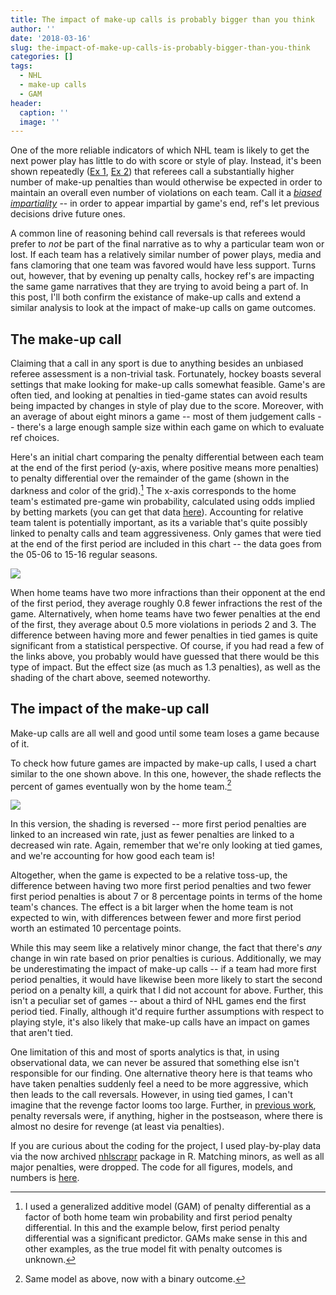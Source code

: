 ```yaml
---
title: The impact of make-up calls is probably bigger than you think
author: ''
date: '2018-03-16'
slug: the-impact-of-make-up-calls-is-probably-bigger-than-you-think
categories: []
tags:
  - NHL
  - make-up calls
  - GAM
header:
  caption: ''
  image: ''
---
```



One of the more reliable indicators of which NHL team is likely to get the next power play has little to do with score or style of play. Instead, it's been shown repeatedly ([Ex 1](https://fivethirtyeight.com/features/hockey-refs-are-out-to-get-you-if-they-already-got-the-other-guy/), [Ex 2](http://people.stat.sfu.ca/~tim/papers/penalty.pdf)) that referees call a substantially higher number of make-up penalties than would otherwise be expected in order to maintain an overall even number of violations on each team. Call it a [*biased impartiality*](https://creativematter.skidmore.edu/cgi/viewcontent.cgi?article=1004&context=math_fac_schol) -- in order to appear impartial by game's end, ref's let previous decisions drive future ones. 

A common line of reasoning behind call reversals is that referees would prefer to $not$ be part of the final narrative as to why a particular team won or lost. If each team has a relatively similar number of power plays, media and fans clamoring that one team was favored would have less support. Turns out, however, that by evening up penalty calls, hockey ref's are impacting the same game narratives that they are trying to avoid being a part of. In this post, I'll both confirm the existance of make-up calls and extend a similar analysis to look at the impact of make-up calls on game outcomes.

## The make-up call

Claiming that a call in any sport is due to anything besides an unbiased referee assessment is a non-trivial task. Fortunately, hockey boasts several settings that make looking for make-up calls somewhat feasible. Game's are often tied, and looking at penalties in tied-game states can avoid results being impacted by changes in style of play due to the score. Moreover, with an average of about eight minors a game -- most of them judgement calls --  there's a large enough sample size within each game on which to evaluate ref choices. 

Here's an initial chart comparing the penalty differential between each team at the end of the first period (y-axis, where positive means more penalties) to penalty differential over the remainder of the game (shown in the darkness and color of the grid).[^1] The x-axis corresponds to the home team's estimated pre-game win probability, calculated using odds implied by betting markets (you can get that data [here](https://github.com/bigfour/competitiveness/blob/master/data/bigfour_public.rda)). Accounting for relative team talent is potentially important, as its a variable that's quite possibly linked to penalty calls and team aggressiveness. Only games that were tied at the end of the first period are included in this chart -- the data goes from the 05-06 to 15-16 regular seasons.

![](/img/makeupF1.png)

When home teams have two more infractions than their opponent at the end of the first period, they average roughly 0.8 fewer infractions the rest of the game. Alternatively, when home teams have two fewer penalties at the end of the first, they average about 0.5 more violations in periods 2 and 3. The difference between having more and fewer penalties in tied games is quite significant from a statistical perspective. Of course, if you had read a few of the links above, you probably would have guessed that there would be this type of impact. But the effect size (as much as 1.3 penalties), as well as the shading of the chart above, seemed noteworthy.

## The impact of the make-up call

Make-up calls are all well and good until some team loses a game because of it. 

To check how future games are impacted by make-up calls, I used a chart similar to the one shown above. In this one, however, the shade reflects the percent of games eventually won by the home team.[^2]

![](/img/makeupF2.png)

In this version, the shading is reversed -- more first period penalties are linked to an increased win rate, just as fewer penalties are linked to a decreased win rate. Again, remember that we're only looking at tied games, and we're accounting for how good each team is!

Altogether, when the game is expected to be a relative toss-up, the difference between having two more first period penalties and two fewer first period penalties is about 7 or 8 percentage points in terms of the home team's chances. The effect is a bit larger when the home team is not expected to win, with differences between fewer and more first period worth an estimated 10 percentage points.

While this may seem like a relatively minor change, the fact that there's $any$ change in win rate based on prior penalties is curious. 
Additionally, we may be underestimating the impact of make-up calls -- if a team had more first period penalties, it would have likewise been more likely to start the second period on a penalty kill, a quirk that I did not account for above. Further, this isn't a peculiar set of games  -- about a third of NHL games end the first period tied. Finally, although it'd require further assumptions with respect to playing style, it's also likely that make-up calls have an impact on games that aren't tied. 

One limitation of this and most of sports analytics is that, in using observational data, we can never be assured that something else isn't responsible for our finding. One alternative theory here is that teams who have taken penalties suddenly feel a need to be more aggressive, which then leads to the call reversals. However, in using tied games, I can't imagine that the revenge factor looms too large. Further, in [previous work](https://creativematter.skidmore.edu/cgi/viewcontent.cgi?article=1004&context=math_fac_schol), penalty reversals were, if anything, higher in the postseason, where there is almost no desire for revenge (at least via penalties). 

If you are curious about the coding for the project, I used play-by-play data via the now archived [nhlscrapr](https://cran.r-project.org/web/packages/nhlscrapr/index.html) package in R. Matching minors, as well as all major penalties, were dropped. The code for all figures, models, and numbers is [here](https://github.com/statsbylopez/BlogPosts/blob/master/NHL_predict_penaltydiff.R). 

[^1]: I used a generalized additive model (GAM) of penalty differential as a factor of both home team win probability and first period penalty differential. In this and the example below, first period penalty differential was a significant predictor. GAMs make sense in this and other examples, as the true model fit with penalty outcomes is unknown.

[^2]: Same model as above, now with a binary outcome. 

